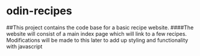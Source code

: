 # odin-recipes
##This project contains the code base for a basic recipe website.
####The website will consist of a main index page which will link to a few recipes. Modifications will be made to this later to add up styling and functionality with javascript
